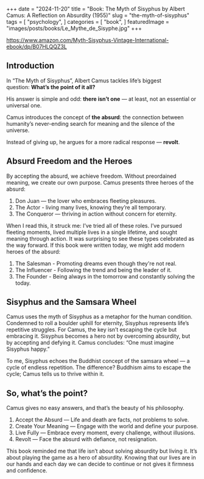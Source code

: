 +++
date = "2024-11-20"
title = "Book: The Myth of Sisyphus by Albert Camus: A Reflection on Absurdity (1955)"
slug = "the-myth-of-sisyphus"
tags = [
    "psychology",
]
categories = [
    "book",
]
featuredImage = "images/posts/books/Le_Mythe_de_Sisyphe.jpg"
+++

https://www.amazon.com/Myth-Sisyphus-Vintage-International-ebook/dp/B07HLQQZ3L

## Introduction
In “The Myth of Sisyphus”, Albert Camus tackles life’s biggest question: **What’s the point of it all?**

His answer is simple and odd: **there isn’t one** — at least, not an essential or universal one.

Camus introduces the concept of **the absurd**: the connection between humanity’s never-ending search for meaning and the silence of the universe. 

Instead of giving up, he argues for a more radical response — **revolt**.

## Absurd Freedom and the Heroes

By accepting the absurd, we achieve freedom. Without preordained meaning, we create our own purpose. Camus presents three heroes of the absurd:

1. Don Juan — the lover who embraces fleeting pleasures.
2. The Actor - living many lives, knowing they’re all temporary.
3. The Conqueror — thriving in action without concern for eternity.

When I read this, it struck me: I’ve tried all of these roles. I’ve pursued fleeting moments, lived multiple lives in a single lifetime, and sought meaning through action. It was surprising to see these types celebrated as the way forward. If this book were written today, we might add modern heroes of the absurd: 

1. The Salesman - Promoting dreams even though they're not real. 
2. The Influencer - Following the trend and being the leader of it.
3. The Founder - Being always in the tomorrow and constantly solving the today. 

## Sisyphus and the Samsara Wheel

Camus uses the myth of Sisyphus as a metaphor for the human condition. Condemned to roll a boulder uphill for eternity, Sisyphus represents life’s repetitive struggles. For Camus, the key isn’t escaping the cycle but embracing it. Sisyphus becomes a hero not by overcoming absurdity, but by accepting and defying it. Camus concludes: “One must imagine Sisyphus happy.”

To me, Sisyphus echoes the Buddhist concept of the samsara wheel — a cycle of endless repetition. The difference? Buddhism aims to escape the cycle; Camus tells us to thrive within it.

## So, what’s the point?

Camus gives no easy answers, and that’s the beauty of his philosophy. 

1. Accept the Absurd — Life and death are facts, not problems to solve.
2. Create Your Meaning — Engage with the world and define your purpose.
3. Live Fully — Embrace every moment, every challenge, without illusions.
4. Revolt — Face the absurd with defiance, not resignation.

This book reminded me that life isn’t about solving absurdity but living it. It’s about playing the game as a hero of absurdity. Knowing that our lives are in our hands and each day we can decide to continue or not gives it firmness and confidence. 


